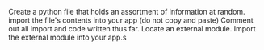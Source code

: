Create a python file that holds an assortment of information at random.
import the file's contents into your app (do not copy and paste)
Comment out all import and code written thus far.
Locate an external module.
Import the external module into your app.s
